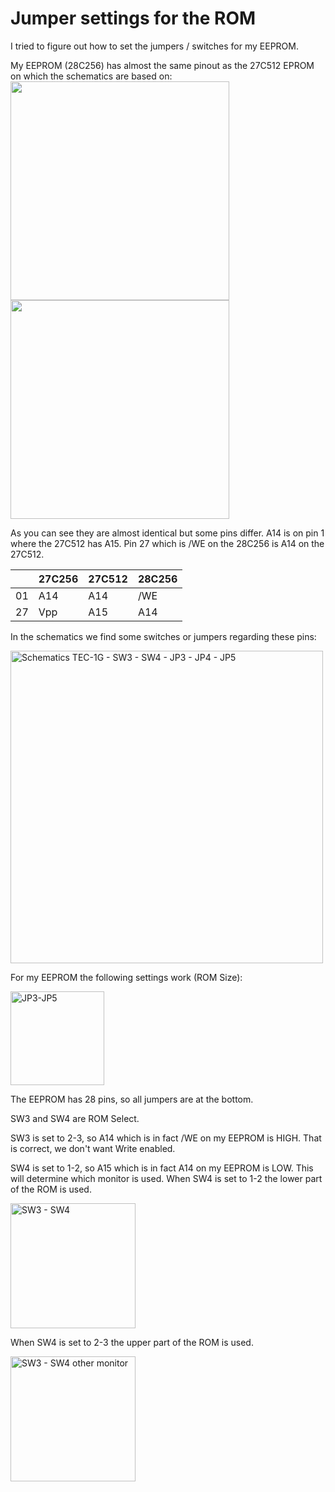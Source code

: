 # Jumper settings for the ROM
I tried to figure out how to set the jumpers / switches for my EEPROM.

My EEPROM (28C256) has almost the same pinout as the 27C512 EPROM on which the schematics are based on:
<img height="350" src="https://github.com/ReinouddeLange/TEC-1G/assets/6297024/484bbbe8-2381-4a4f-b84c-6ed7f92b9db9">
<img height="350" src="https://github.com/ReinouddeLange/TEC-1G/assets/6297024/e5ae1d11-2cc0-403d-9c1f-9338a53a701a">

As you can see they are almost identical but some pins differ. A14 is on pin 1 where the 27C512 has A15.
Pin 27 which is /WE on the 28C256 is A14 on the 27C512.

|    | 27C256 | 27C512 | 28C256 |
|----|--------|--------|--------|
| 01 |   A14  |   A14  |   /WE  |
| 27 |   Vpp  |   A15  |   A14  |

In the schematics we find some switches or jumpers regarding these pins:

<img width="500" alt="Schematics TEC-1G - SW3 - SW4 - JP3 - JP4 - JP5" src="https://github.com/ReinouddeLange/TEC-1G/assets/6297024/298ed533-237d-4d96-a7c7-449f4a7dc58e">

For my EEPROM the following settings work (ROM Size):

<img width="150" alt="JP3-JP5" src="https://github.com/ReinouddeLange/TEC-1G/assets/6297024/a947ca78-0e8b-4e81-819f-b8d5242b5112">

The EEPROM has 28 pins, so all jumpers are at the bottom.

SW3 and SW4 are ROM Select.

SW3 is set to 2-3, so A14 which is in fact /WE on my EEPROM is HIGH. That is correct, we don't want Write enabled.

SW4 is set to 1-2, so A15 which is in fact A14 on my EEPROM is LOW. This will determine which monitor is used. When SW4 is set to 1-2 the lower part of the ROM is used.

<img width="200" alt="SW3 - SW4" src="https://github.com/ReinouddeLange/TEC-1G/assets/6297024/ea182651-9c71-425b-bf39-fc8236015eff">

When SW4 is set to 2-3 the upper part of the ROM is used.

<img width="200" alt="SW3 - SW4 other monitor" src="https://github.com/ReinouddeLange/TEC-1G/assets/6297024/51b41ec1-1be4-48f1-bd08-1c17fe38614e">



